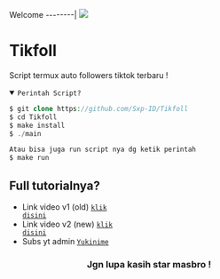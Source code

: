 Welcome
--------|
![](https://media.tenor.com/iVCiM9W7cvYAAAAd/welcome.gif)

# Tikfoll
Script termux auto followers tiktok terbaru !

<details open><summary><code>Perintah Script?</code></summary>

```php
$ git clone https://github.com/Sxp-ID/Tikfoll
$ cd Tikfoll
$ make install
$ ./main

Atau bisa juga run script nya dg ketik perintah
$ make run
```
</details>

## Full tutorialnya?
- Link video v1 (old) <code><a href="https://youtu.be/uVZ7qPVSyzw?si=P-rOAYQeYTTOUlMo">klik disini</a></code>
- Link video v2 (new) <code><a href="https://youtu.be/xApDbqjRPrE?si=a8T97HlXq3UM36cs">klik disini</a></code>
- Subs yt admin <code><a href="https://www.youtube.com/@yukinime_editz">Yukinime</a></code>
<div align="center">

### Jgn lupa kasih star masbro !
</div>

